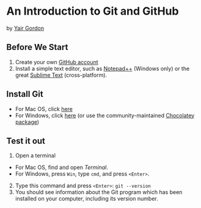 # An Introduction to Git and GitHub
by [Yair Gordon](mailto:bluepostit101@gmail.com)

## Before We Start
1. Create your own [GitHub account](https://github.com/join?source=header-home)
2. Install a simple text editor, such as [Notepad++](https://notepad-plus-plus.org/) (Windows only) or the great [Sublime Text](https://www.sublimetext.com/) (cross-platform).

## Install Git
* For Mac OS, click [here](https://git-scm.com/download/mac)
* For Windows, click [here](https://git-scm.com/download/win) (or use the community-maintained [Chocolatey package](https://chocolatey.org/packages/git))

## Test it out
1. Open a terminal
  * For Mac OS, find and open *Terminal*.
  * For Windows, press `Win`, type `cmd`, and press `<Enter>`.
2. Type this command and press `<Enter>`:  ```git --version```
3. You should see information about the Git program which has been installed on your computer, including its version number.
